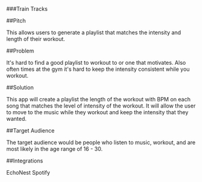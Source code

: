 ###Train Tracks

##Pitch

This allows users to generate a playlist that matches the intensity and length of their workout.

##Problem

It's hard to find a good playlist to workout to or one that motivates. Also often times at the gym it's hard to keep the intensity consistent while you workout.

##Solution

This app will create a playlist the length of the workout with BPM on each song that matches the level of intensity of the workout. It will allow the user to move to the music while they workout and keep the intensity that they wanted.

##Target Audience

The target audience would be people who listen to music, workout, and are most likely in the age range of 16 - 30.

##Integrations

EchoNest
Spotify
